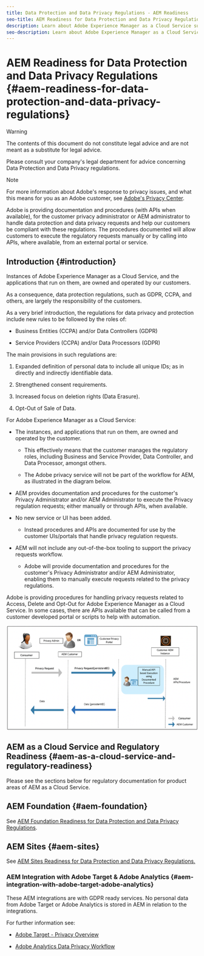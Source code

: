```yaml
---
title: Data Protection and Data Privacy Regulations - AEM Readiness
seo-title: AEM Readiness for Data Protection and Data Privacy Regulations; such as GDPR, CCPA, etc
description: Learn about Adobe Experience Manager as a Cloud Service support for the various Data Protection and Data Privacy Regulations; including the EU General Data Protection Regulation (GDPR), the California Consumer Privacy Act and how to comply when implementing a new AEM as a Cloud Service project. 
seo-description: Learn about Adobe Experience Manager as a Cloud Service support for the various Data Protection and Data Privacy Regulations; including the EU General Data Protection Regulation (GDPR), the California Consumer Privacy Act and how to comply when implementing a new AEM as a Cloud Service project. 
---
```


# AEM Readiness for Data Protection and Data Privacy Regulations {#aem-readiness-for-data-protection-and-data-privacy-regulations}

>[!WARNING]
>
>The contents of this document do not constitute legal advice and are not meant as a substitute for legal advice. 
>
>Please consult your company's legal department for advice concerning Data Protection and Data Privacy regulations. 

>[!NOTE]
>
>For more information about Adobe's response to privacy issues, and what this means for you as an Adobe customer, see [Adobe's Privacy Center](https://www.adobe.com/privacy.html). 

Adobe is providing documentation and procedures (with APIs when available), for the customer privacy administrator or AEM administrator to handle data protection and data privacy requests and help our customers be compliant with these regulations. The procedures documented will allow customers to execute the regulatory requests manually or by calling into APIs, where available, from an external portal or service. 

## Introduction {#introduction}

Instances of Adobe Experience Manager as a Cloud Service, and the applications that run on them, are owned and operated by our customers.

As a consequence, data protection regulations, such as GDPR, CCPA, and others, are largely the responsibility of the customers.

As a very brief introduction, the regulations for data privacy and protection include new rules to be followed by the roles of:

* Business Entities (CCPA) and/or Data Controllers (GDPR) 

* Service Providers (CCPA) and/or Data Processors (GDPR) 

The main provisions in such regulations are:

1. Expanded definition of personal data to include all unique IDs; as in directly and indirectly identifiable data.

2. Strengthened consent requirements.

3. Increased focus on deletion rights (Data Erasure).

4. Opt-Out of Sale of Data.

For Adobe Experience Manager as a Cloud Service:

* The instances, and applications that run on them, are owned and operated by the customer. 

  * This effectively means that the customer manages the regulatory roles, including Business and Service Provider, Data Controller, and Data Processor, amongst others. 

  * The Adobe privacy service will not be part of the workflow for AEM, as illustrated in the diagram below. 

* AEM provides documentation and procedures for the customer's Privacy Administrator and/or AEM Administrator to execute the Privacy regulation requests; either manually or through APIs, when available.

* No new service or UI has been added.

  * Instead procedures and APIs are documented for use by the customer UIs/portals that handle privacy regulation requests.

* AEM will not include any out-of-the-box tooling to support the privacy requests workflow. 

  * Adobe will provide documentation and procedures for the customer's Privacy Administrator and/or AEM Administrator, enabling them to manually execute requests related to the privacy regulations.

Adobe is providing procedures for handling privacy requests related to Access, Delete and Opt-Out for Adobe Experience Manager as a Cloud Service. In some cases, there are APIs available that can be called from a customer developed portal or scripts to help with automation.

![Data Protection and Privacy](assets/data-protection-and-privacy-01.png)

<!--
## General Data Protection Regulation {#general-data-protection-regulation}

The European Union's General Data Protection Regulation on data privacy rights took effect as of May 2018:

"*The EU General Data Protection Regulation (GDPR) replaces the Data Protection Directive 95/46/EC and was designed to harmonize data privacy laws across Europe, to protect and empower all EU citizens data privacy and to reshape the way organizations across the region approach data privacy.*"

The regulation applies to any company doing business with individuals in the EU.

Adobe recognizes that this presents an opportunity for companies to strengthen their brand loyalty by focusing on consumer privacy while delivering amazing experiences.

For further information see the [GDPR page at the Adobe Privacy Center](https://www.adobe.com/privacy/general-data-protection-regulation.html).

Adobe Experience Manager (AEM) as a Cloud Service must be considered as part of a company's GDPR compliance efforts. These considerations can be broken down by module.

### AEM as a Cloud Service and GDPR - Brief Introduction {#aem-as-a-cloud-service-and-gdpr-brief-introduction}

The following diagram illustrates what a GDPR request workflow might look like:

![gdpr-01](assets/gdpr-01.png)

## California Consumer Privacy Act {#california-consumer-privacy-act}

The California Consumer Privacy Act (CCPA) is a regulation that:

* is concerned with data privacy rights and consumer protection,
* was passed by the US state of California in 2018,
* comes/came into effect in January 2020.

The CCPA includes new rules to be followed by Business Entities and Service Providers for data privacy and protection.

| CCPA | GDPR |
|---|---|
| Business Entities | Data Controllers |
| Service Providers | Data Processors |
| Digital Marketing Services and Products | Processors |

CCPA ensures:

1. Expanded definition of personal data to include all unique IDs (directly and indirectly identifiable data).
2. Strengthened consent requirements.
3. Increased focus on deletion rights (Data Erasure).
4. Opt-Out of Sale of Data.

### AEM as a Cloud Service and CCPA - Brief Introduction {#aem-as-a-cloud-service-and-ccpa-brief-introduction}

The following diagram illustrates what a CCPA request workflow might look like:

![ccpa-01](assets/ccpa-01.png)

-->

## AEM as a Cloud Service and Regulatory Readiness {#aem-as-a-cloud-service-and-regulatory-readiness}

Please see the sections below for regulatory documentation for product areas of AEM as a Cloud Service.

## AEM Foundation {#aem-foundation}

See [AEM Foundation Readiness for Data Protection and Data Privacy Regulations](/help/onboarding/data-protection-and-privacy-foundation.md).

<!--
## AEM Opting Into Aggregate Usage Statistics Collection {#aem-opting-into-aggregate-usage-statistics-collection}

See [Aggregated Usage Statistics Collection](/help/sites-deploying/opt-in-aggregated-usage-statistics.md).
-->

## AEM Sites {#aem-sites}

See [AEM Sites Readiness for Data Protection and Data Privacy Regulations.](/help/onboarding/data-protection-and-privacy-sites.md)

<!--
## AEM Commerce {#aem-commerce}

[See AEM Commerce - GDPR Readiness](/help/sites-administering/gdpr-compliance-commerce.md).
-->

<!--
## AEM Mobile {#aem-mobile}

See [AEM Mobile - GDPR Readiness](/help/mobile/aem-mobile-gdpr-compliance.md).
-->

### AEM Integration with Adobe Target & Adobe Analytics {#aem-integration-with-adobe-target-adobe-analytics}

These AEM integrations are with GDPR ready services. No personal data from Adobe Target or Adobe Analytics is stored in AEM in relation to the integrations.

For further information see:

* [Adobe Target - Privacy Overview](https://docs.adobe.com/content/help/en/target/using/implement-target/before-implement/privacy/privacy.html)  

* [Adobe Analytics Data Privacy Workflow](https://docs.adobe.com/content/help/en/analytics/admin/data-governance/an-gdpr-workflow.html)

<!--
## AEM Communities {#aem-communities}

AEM Communities bestows upon the data subjects right to their data portability, right to access, and right to be forgotten by means of [out-of-the-box APIs](https://chl-author.corp.adobe.com/content/help/en/experience-manager/6-4/communities/using/user-ugc-management-service.html). These APIs enable bulk deletion and bulk export of user generated content, and disabling user accounts identified through their authorizable IDs. However, permanent deletion of user account is realizable through deletion of user node in CRXDE Lite, which addresses the need of easy Opt-out from the system.

Additionally, AEM Communities offers privacy by design owing to its Bulk Moderation console, which allows privileged members to find and delete the contributions and details of the users. The Members management console enables limiting to the point of banning a contributor. Moreover, it authorizes the data subjects to delete the contributions authored by them.
-->

<!--
## AEM Forms {#aem-forms}

AEM Forms includes components and workflows that capture, process, and store data to orchestrate business processes and complete digital transactions. Different components use different data stores and allow integration with custom data stores as well. The following documentation explains procedures and guidelines for accessing and handling user data to support GDPR workflows for a component.

* [Forms Portal](/help/forms/using/forms-portal-handling-user-data.md)
* [Correspondence Management](/help/forms/using/correspondence-management-handling-user-data.md)
* [Integration with Adobe Sign](/help/forms/using/integration-adobe-sign-handling-user-data.md)
* [Forms-centric workflows on OSGi](/help/forms/using/forms-workflow-osgi-handling-user-data.md)
* [Forms JEE workflows](/help/forms/using/forms-workflow-jee-handling-user-data.md) (AEM Forms JEE only)
* [Document Security](/help/forms/using/document-security-handling-user-data.md) (AEM Forms JEE only)
* [User Management](/help/forms/using/user-management-handling-user-data.md) (AEM Forms JEE only)
-->
